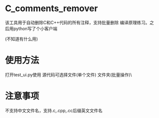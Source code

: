 # C_comments_remover

该工具用于自动删除C和C++代码的所有注释，支持批量删除
编译原理练习。之后用python写了个小客户端

(不知道有什么用)

# 使用方法

打开test_ui.py使用
源代码可选择文件(单个文件) 文件夹(批量操作)\

# 注意事项

不支持中文文件名，支持.c,.cpp,.cc后缀英文文件名
